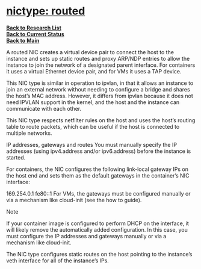 # **[nictype: routed](https://documentation.ubuntu.com/lxd/en/stable-5.0/reference/devices_nic/#nic-routed)**

**[Back to Research List](../../../../research_list.md)**\
**[Back to Current Status](../../../../../development/status/weekly/current_status.md)**\
**[Back to Main](../../../../../README.md)**

A routed NIC creates a virtual device pair to connect the host to the instance and sets up static routes and proxy ARP/NDP entries to allow the instance to join the network of a designated parent interface. For containers it uses a virtual Ethernet device pair, and for VMs it uses a TAP device.

This NIC type is similar in operation to ipvlan, in that it allows an instance to join an external network without needing to configure a bridge and shares the host’s MAC address. However, it differs from ipvlan because it does not need IPVLAN support in the kernel, and the host and the instance can communicate with each other.

This NIC type respects netfilter rules on the host and uses the host’s routing table to route packets, which can be useful if the host is connected to multiple networks.

IP addresses, gateways and routes
You must manually specify the IP addresses (using ipv4.address and/or ipv6.address) before the instance is started.

For containers, the NIC configures the following link-local gateway IPs on the host end and sets them as the default gateways in the container’s NIC interface:

169.254.0.1
fe80::1
For VMs, the gateways must be configured manually or via a mechanism like cloud-init (see the how to guide).

Note

If your container image is configured to perform DHCP on the interface, it will likely remove the automatically added configuration. In this case, you must configure the IP addresses and gateways manually or via a mechanism like cloud-init.

The NIC type configures static routes on the host pointing to the instance’s veth interface for all of the instance’s IPs.